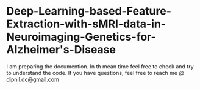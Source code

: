 # Deep-Learning-based-Feature-Extraction-with-sMRI-data-in-Neuroimaging-Genetics-for-Alzheimer's-Disease

I am preparing the documention. In th mean time feel free to check and try to understand the code. If you have questions, feel free to reach me @ dipnil.dc@gmail.com
